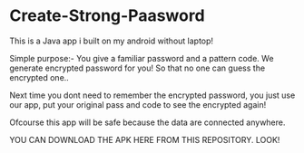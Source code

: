 # Create-Strong-Paasword
This is a Java app i built on my android without laptop!

Simple purpose:- 
You give a familiar password and a pattern code.
We generate encrypted password for you! So that no one can guess the encrypted one..

Next time you dont need to remember the encrypted password, you just use our app, put your original pass and code to see the encrypted again!

Ofcourse this app will be safe because the data are connected anywhere.

YOU CAN DOWNLOAD THE APK HERE FROM THIS REPOSITORY. LOOK!
